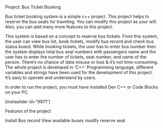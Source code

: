 Project: Bus Ticket Booking

Bus ticket booking system is a simple c++ project. This project helps to reserve the bus seats for traveling. 
You can modify this project as your will. Also, you can add many more features to this project.

This system is based on a concept to reserve bus tickets. From this system, the user can view bus list, book tickets, 
modify bus record and check bus status board. While booking tickets, 
the user has to enter bus number then the system displays total bus seat numbers with 
passengers name and the user has to enter the number of tickets, seat number, and name of the person. 
There’s no chance of data misuse or loss & it’s not time-consuming. The whole project is developed in ‘C++’ Programming language, 
different variables and strings have been used for the development of this project. It’s easy to operate and understand by users.

 
In order to run the project, you must have installed Dev C++ or Code Blocks on your PC. 

[metaslider id=”9971″]

Features of the project

Install Bus record
View available buses
modify
reserve seat
